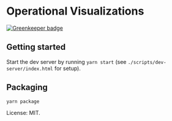 # Operational Visualizations

[![Greenkeeper badge](https://badges.greenkeeper.io/contiamo/operational-visualizations.svg)](https://greenkeeper.io/)

## Getting started

Start the dev server by running `yarn start` (see `./scripts/dev-server/index.html` for setup).

## Packaging

`yarn package`

License: MIT.
